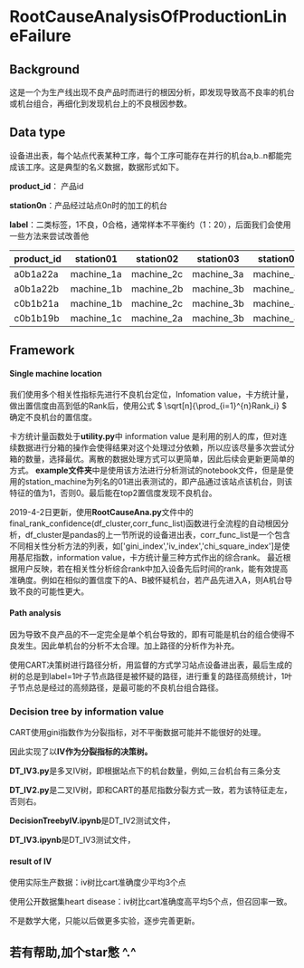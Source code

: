 # RootCauseAnalysisOfProductionLineFailure
## Background
这是一个为生产线出现不良产品时而进行的根因分析，即发现导致高不良率的机台或机台组合，再细化到发现机台上的不良根因参数。
## Data type

设备进出表，每个站点代表某种工序，每个工序可能存在并行的机台a,b..n都能完成该工序。这是典型的名义数据，数据形式如下。

**product_id**： 产品id

**station0n**：产品经过站点0n时的加工的机台

**label**：二类标签，1不良，0合格，通常样本不平衡约（1：20），后面我们会使用一些方法来尝试改善他

| product_id | station01  | station02  | station03  | station04  | label |
| ---------- | ---------- | ---------- | ---------- | ---------- | ----- |
| a0b1a22a   | machine_1a | machine_2c | machine_3a | machine_4d | 0     |
| a0b1a22b   | machine_1b | machine_2b | machine_3b | machine_4c | 1     |
| c0b1b21a   | machine_1b | machine_2c | machine_3b | machine_4d | 0     |
| c0b1b19b   | machine_1c | machine_2a | machine_3b | machine_4c | 0     |

## Framework

#### Single machine location

我们使用多个相关性指标先进行不良机台定位，Infomation value，卡方统计量，做出置信度由高到低的Rank后，使用公式 $ \sqrt[n]{\prod_{i=1}^{n}Rank_i} $ 确定不良机台的置信度。

卡方统计量函数处于**utility.py**中
information value 是利用的别人的库，但对连续数据进行分箱的操作会使得结果对这个处理过分依赖，所以应该尽量多次尝试分箱的数量，选择最优。离散的数据处理方式可以更简单，因此后续会更新更简单的方式。
**example文件夹**中是使用该方法进行分析测试的notebook文件，但是是使用的station_machine为列名的01进出表测试的，即产品通过该站点该机台，则该特征的值为1，否则0。最后能在top2置信度发现不良机台。

2019-4-2日更新，使用**RootCauseAna.py**文件中的final_rank_confidence(df_cluster,corr_func_list)函数进行全流程的自动根因分析，df_cluster是pandas的上一节所说的设备进出表，corr_func_list是一个包含不同相关性分析方法的列表，如['gini_index','iv_index','chi_square_index']是使用基尼指数，information value，卡方统计量三种方式作出的综合rank。
最近根据用户反映，若在相关性分析综合rank中加入设备先后时间的rank，能有效提高准确度。例如在相似的置信度下的A、B被怀疑机台，若产品先进入A，则A机台导致不良的可能性更大。

#### Path analysis

因为导致不良产品的不一定完全是单个机台导致的，即有可能是机台的组合使得不良发生。因此单机台的分析不太合理。加上路径的分析作为补充。

使用CART决策树进行路径分析，用监督的方式学习站点设备进出表，最后生成的树的总是到label=1叶子节点路径是被怀疑的路径，进行重复的路径高频统计，1叶子节点总是经过的高频路径，是最可能的不良机台组合路径。

### Decision tree by information value

CART使用gini指数作为分裂指标，对不平衡数据可能并不能很好的处理。

因此实现了以**IV作为分裂指标的决策树。**

**DT_IV3.py**是多叉IV树，即根据站点下的机台数量，例如,三台机台有三条分支

**DT_IV2.py**是二叉IV树，即和CART的基尼指数分裂方式一致，若为该特征走左，否则右。

**DecisionTreebyIV.ipynb**是DT_IV2测试文件，

**DT_IV3.ipynb**是DT_IV3测试文件，

#### result of IV

使用实际生产数据：iv树比cart准确度少平均3个点

使用公开数据集heart disease：iv树比cart准确度高平均5个点，但召回率一致。

不是数学大佬，只能以后做更多实验，逐步完善更新。



## 若有帮助,加个star憋 ^.^



